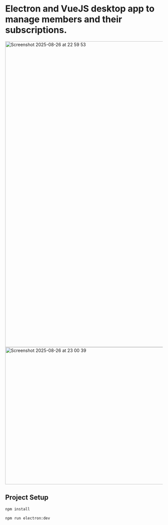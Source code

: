 # Electron and VueJS desktop app to manage members and their subscriptions.

<img width="1718" height="976" alt="Screenshot 2025-08-26 at 22 59 53" src="https://github.com/user-attachments/assets/d503b57a-a3f3-4d6b-be06-6ec44c1a5d32" />

<img width="1705" height="438" alt="Screenshot 2025-08-26 at 23 00 39" src="https://github.com/user-attachments/assets/bb3c81df-6995-42ec-acbe-890fc1270e52" />

## Project Setup

```sh
npm install
```

```sh
npm run electron:dev
```
